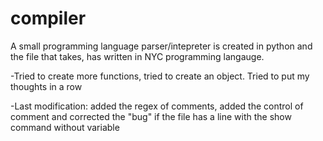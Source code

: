# compiler
A small programming language parser/intepreter is created in python
and the file that takes, has written in NYC programming langauge. 

-Tried to create more functions, tried to create an object. Tried to put my thoughts in a row

-Last modification: 
added the regex of comments, added the control of comment and corrected the "bug" if the file has a line with the show command without variable
